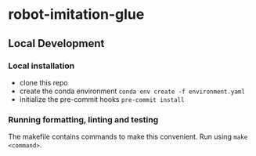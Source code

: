 # robot-imitation-glue


## Local Development

### Local installation

- clone this repo
- create the conda environment `conda env create -f environment.yaml`
- initialize the pre-commit hooks `pre-commit install`


### Running formatting, linting and testing
The makefile contains commands to make this convenient. Run using `make <command>`.
